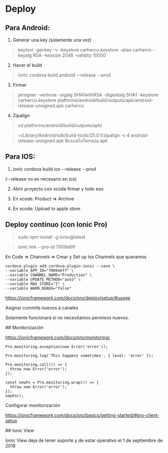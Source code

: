 # Deploy

## Para Android:

1) Generar una key (solamente una vez)

> keytool -genkey -v -keystore carherco.keystore -alias carherco -keyalg RSA -keysize 2048 -validity 10000

2) Hacer el build

> ionic cordova build android --release --prod

3) Firmar
> jarsigner -verbose -sigalg SHA1withRSA -digestalg SHA1 -keystore carherco.keystore platforms/android/build/outputs/apk/android-release-unsigned.apk carherco

4) Zipalign

> cd platforms/android/build/outputs/apk/

> ~/Library/Android/sdk/build-tools/25.0.1/zipalign -v 4 android-release-unsigned.apk BuscaTuTerraza.apk


## Para IOS:

1) ionic cordova build ios --release --prod

(--release no es necesario en ios)

2) Abrir proyecto con xcode firmar y todo eso

3) En xcode: Product => Archive

4) En xcode: Upload to apple store.


## Deploy contínuo (con Ionic Pro)

> sudo npm install -g ionic@latest

> ionic link --pro-id 7009e6ff

En Code => Channels => Crear y Set up los Channels que queramos


```
cordova plugin add cordova-plugin-ionic --save \
--variable APP_ID="7009e6ff" \
--variable CHANNEL_NAME="Production" \
--variable UPDATE_METHOD="auto" \
--variable MAX_STORE="2" \
--variable WARN_DEBUG="false"
```

<https://ionicframework.com/docs/pro/deploy/setup/#usage>

Asignar commits nuevos a canales



Solamente funcionará si no necesitamos permisos nuevos.



## Monitorización

<https://ionicframework.com/docs/pro/monitoring/>

```
Pro.monitoring.exception(new Error('error'));

Pro.monitoring.log('This happens sometimes', { level: 'error' });

Pro.monitoring.call(() => {
  throw new Error('error');
});

const newFn = Pro.monitoring.wrap(() => {
  throw new Error('error');
});
newFn();
```

Configurar monitorización

<https://ionicframework.com/docs/pro/basics/getting-started/#pro-client-setup>

## Ionic View 

Ionic View deja de tener soporte y de estar operativo el 1 de septiembre de 2018
